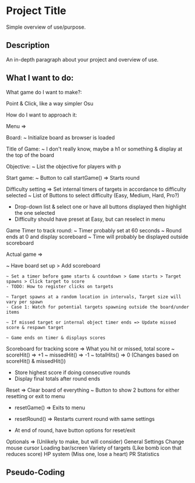 # Project Title

Simple overview of use/purpose.

## Description

An in-depth paragraph about your project and overview of use.

## What I want to do:

What game do I want to make?:

Point & Click, like a way simpler Osu

How do I want to approach it:

Menu =>

Board:
~ Initialize board as browser is loaded

Title of Game:
~ I don't really know, maybe a h1 or something & display at the top of the board

Objective:
~ List the objective for players with p

Start game:
~ Button to call startGame() => Starts round

Difficulty setting => Set internal timers of targets in accordance to difficulty selected
~ List of Buttons to select difficulty (Easy, Medium, Hard, Pro?)

- Drop-down list & select one or have all buttons displayed then highlight the one selected
- Difficulty should have preset at Easy, but can reselect in menu

Game Timer to track round:
~ Timer probably set at 60 seconds
~ Round ends at 0 and display scoreboard
~ Time will probably be displayed outside scoreboard

Actual game =>

<!-- Board should detect mouse as a cursor to click on targets -->

~ Have board set up > Add scoreboard

    ~ Set a timer before game starts & countdown > Game starts > Target spawns > Click target to score
    - TODO: How to register clicks on targets

    ~ Target spawns at a random location in intervals, Target size will vary per spawn
    - Case 1: Watch for potential targets spawning outside the board/under items

    ~ If missed target or internal object timer ends => Update missed score & respawn target

    ~ Game ends on timer & displays scores

Scoreboard for tracking score => What you hit or missed, total score
~ scoreHit() => +1
~ missedHit() => -1
~ totalHits() => 0 (Changes based on scoreHit() & missedHit())

- Store highest score if doing consecutive rounds
- Display final totals after round ends

Reset => Clear board of everything
~ Button to show 2 buttons for either resetting or exit to menu

- resetGame() => Exits to menu
- resetRound() => Restarts current round with same settings

- At end of round, have button options for reset/exit

Optionals => (Unlikely to make, but will consider)
General Settings
Change mouse cursor
Loading bar/screen
Variety of targets (Like bomb icon that reduces score)
HP system (Miss one, lose a heart)
PR
Statistics

## Pseudo-Coding
